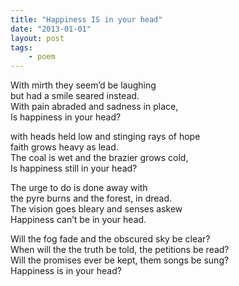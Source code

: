 ```yaml
---
title: "Happiness IS in your head"
date: "2013-01-01"
layout: post
tags: 
    - poem
---
```


	
With mirth they seem’d be laughing  
but had a smile seared instead.  
With pain abraded and sadness in place,  
Is happiness in your head?  


with heads held low and stinging rays of hope    
faith grows heavy as lead.  
The coal is wet and the brazier grows cold,  
Is happiness still in your head?  

The urge to do is done away with  
the pyre burns and the forest, in dread.  
The vision goes bleary and senses askew  
Happiness can’t be in your head.  

Will the fog fade and the obscured sky be clear?  
When will the the truth be told, the petitions be read?  
Will the promises ever be kept, them songs be sung?  
Happiness is in your head?  
